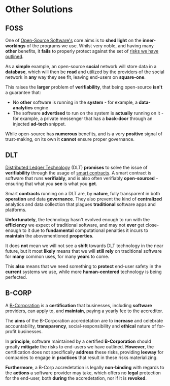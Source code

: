 # Other Solutions

## FOSS

One of [Open-Source Software's](https://en.wikipedia.org/wiki/Open_source) core aims is to __shed light__ on the __inner-workings__ of the programs we use. Whilst very noble, and having many __other__ benefits, it __fails__ to properly protect against the set of [risks we have outlined](./risks).

As a __simple__ example, an open-source __social__ network will store data in a __database__, which will then be __read__ and utilized by the providers of the social network in __any__ way they see fit, leaving end-users on __square-one__.

This raises the __larger__ problem of __verifiability__, that being open-source __isn't__ a guarantee that:

* No __other__ software is running in the __system__ - for example, a __data-analytics__ engine
* The software __advertised__ to run on the system is __actually__ running on it - for example, a private messenger that has a __back-door__ through an injected __ad-tech__ snippet.

While open-source has __numerous__ benefits, and is a very __positive__ signal of trust-making, on its own it __cannot__ ensure proper governance. 

## DLT

[Distributed Ledger Technology](https://en.wikipedia.org/wiki/Distributed_ledger) (DLT) __promises__ to solve the issue of __verifiability__ through the usage of [smart contracts](https://en.wikipedia.org/wiki/Smart_contract). A smart contract is software that runs __verifiably__, and is also often verifiably __open-sourced__ - ensuring that what you __see__ is what you __get__.

Smart __contracts__ running on a DLT are, by __nature__, fully transparent in both __operation__ and data __governance__. They also prevent the kind of __centralized__ analytics and data collection that plagues __traditional__ software apps and platforms.

__Unfortunately__, the technology hasn't evolved enough to run with the __efficiency__ we expect of traditional software, and may not __ever__ get close-enough to it due to __fundamental__ computational penalties it incurs to __maintain__ the abovementioned __properties__.

It does __not__ mean we will not see a __shift__ towards DLT technology in the near future, but it most __likely__ means that we will __still rely__ on traditional software for __many__ common uses, for many __years__ to come. 

This __also__ means that we need something to __protect__ end-user safety in the __current__ systems we use, while more __human-centered__ technology is being perfected.

## B-CORP

A [B-Corporation](https://bcorporation.net/) is a __certification__ that businesses, including __software__ providers, can apply to, and __maintain__, paying a yearly fee to the accreditor.

The __aims__ of the B-Corporation accredetation are to __increase__ and celebrate accountability, __transparency__, social-responsibility and __ethical__ nature of for-profit businesses. 

In __principle__, software maintained by a certified __B-Corporation__ should greatly __mitigate__ the risks to end-users we have outlined. __However__, the certification does not specifically __address__ these risks, providing __leeway__ for companies to engage in __practices__ that result in these risks materializing.

__Furthermore__, a B-Corp accredetation is legally __non-binding__ with regards to the __actions__ a software provider may take, which offers no __legal__ protection for the end-user, both __during__ the accredetation, nor if it is __revoked__.